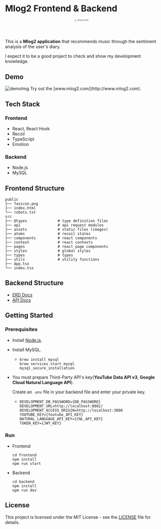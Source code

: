 # Mlog2 Frontend & Backend

<p align="center">
  <img src="https://user-images.githubusercontent.com/77476340/161494223-7ca881de-df2a-4f64-89c0-fc8b60cdd04f.png" alt="Mlog2-5542556" style="zoom: 33%; height: 150px; width: 150px" />
</p>

This is a **Mlog2 application** that recommends music through the sentiment analysis of the user's diary.

I expect it to be a good project to check and show my development knowledge.

## Demo
<img alt="demoImg" src="https://user-images.githubusercontent.com/77476340/171853497-7886f96d-6dcf-4cf4-ab96-217c8adf39b4.png" style="max-width: 100%;">
Try out the [www.mlog2.com](http://www.mlog2.com).

## Tech Stack

### Frontend

- React, React Hook
- Recoil
- TypeScript
- Emotion

### Backend

- Node.js
- MySQL

## Frontend Structure

```
public
├── favicon.png
├── index.html
└── robots.txt
src
├── @types              # type definition files
├── api                 # api request modules
├── assets              # static files (images)
├── atoms               # recoil states
├── components          # react components
├── context             # react contexts
├── pages               # react page components
├── styles              # global styles
├── types               # types
├── utils               # utility functions
├── App.tsx
└── index.tsx
```

## Backend Structure

- [ERD Docs](https://github.com/minvis95/Mlog2/blob/develop/docs/ERD.png)
- [API Docs](https://github.com/minvis95/Mlog2/blob/develop/docs/API.md)

## Getting Started

### Prerequisites

- Install [Node.js](https://nodejs.org/en/).

- Install MySQL.

  - ```
    brew install mysql
    brew services start mysql
    mysql_secure_installation
    ```

- You must prepare Third-Party API's key(**YouTube Data API v3**, **Google Cloud Natural Language API**). 

  Create an `.env` file in your backend file and enter your private key.

  - ```
    DEVELOPMENT_DB_PASSWORD={DB_PASSWORD}
    DEVELOPMENT_URL=http://localhost:8082/
    DEVELOPMENT_ACCESS_ORIGIN=http://localhost:3000
    YOUTUBE_KEY={Youtube_API_KEY}
    NATURAL_LANGUAGE_API_KEY={CNL_API_KEY}
    TOKEN_KEY={JWT_KEY}
    ```

### Run

- Frontend

  ```
  cd frontend
  npm install
  npm run start
  ```

- Backend

  ```
  cd backend
  npm install
  npm run dev
  ```

## License

This project is licensed under the MIT License - see the [LICENSE](https://github.com/minvis95/Mlog2/blob/main/LICENSE) file for details.
